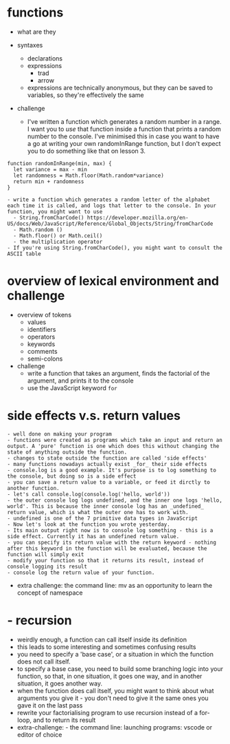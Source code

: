 # functions
  - what are they

  - syntaxes
    - declarations
    - expressions
      - trad
      - arrow
    - expressions are technically anonymous, but they can be saved to variables, so they're effectively the same

  - challenge
    - I've written a function which generates a random number in a range. I want you to _use_ that function inside a function that prints a random number to the console. I've minimised this in case you want to have a go at writing your own randomInRange function, but I don't expect you to do something like that on lesson 3. 

```
function randomInRange(min, max) {
  let variance = max - min
  let randomness = Math.floor(Math.random*variance)
  return min + randomness
}
```
    - write a function which generates a random letter of the alphabet each time it is called, and logs that letter to the console. In your function, you might want to use
      - String.fromCharCode() https://developer.mozilla.org/en-US/docs/Web/JavaScript/Reference/Global_Objects/String/fromCharCode
      - Math.random ()
      - Math.floor() or Math.ceil()
      - the multiplication operator
    - If you're using String.fromCharCode(), you might want to consult the ASCII table

# overview of lexical environment and challenge
- overview of tokens
  - values
  - identifiers
  - operators
  - keywords
  - comments
  - semi-colons
- challenge
  - write a function that takes an argument, finds the factorial of the argument, and prints it to the console
  - use the JavaScript keyword ```for```


# side effects v.s. return values
	- well done on making your program
	- functions were created as programs which take an input and return an output. A 'pure' function is one which does this without changing the state of anything outside the function.
	- changes to state outside the function are called 'side effects'
	- many functions nowadays actually exist _for_ their side effects
	- console.log is a good example. It's purpose is to log something to the console, but doing so is a side effect
	- you can save a return value to a variable, or feed it dirctly to another function.
	- let's call console.log(console.log('hello, world'))
	- the outer console log logs undefined, and the inner one logs 'hello, world'. This is because the inner console log has an _undefined_ return value, which is what the outer one has to work with.
	- undefined is one of the 7 primitive data types in JavaScript
	- Now let's look at the function you wrote yesterday.
	- Its main output right now is to console log something - this is a side effect. Currently it has an undefined return value.
	- you can specify its return value with the return keyword - nothing after this keyword in the function will be evaluated, because the function will simply exit
	- modify your function so that it returns its result, instead of console logging its result
	- console log the return value of your function.
  - extra challenge: the command line: mv as an opportunity to learn the concept of namespace

# - recursion
  - weirdly enough, a function can call itself inside its definition
  - this leads to some interesting and sometimes confusing results
  - you need to specify a 'base case', or a situation in which the function does not call itself. 
  - to specify a base case, you need to build some branching logic into your function, so that, in one situation, it goes one way, and in another situation, it goes another way. 
  - when the function does call itself, you might want to think about what arguments you give it - you don't need to give it the same ones you gave it on the last pass
  - rewrite your factorialising program to use recursion instead of a for-loop, and to return its result
  - extra-challenge: - the command line: launching programs: vscode or editor of choice
